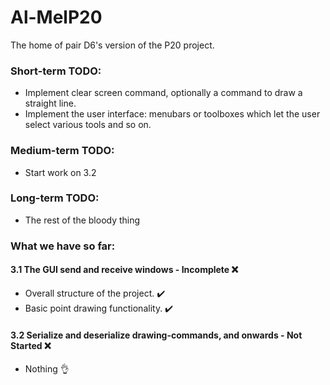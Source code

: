 # Al-MelP20
The home of pair D6's version of the P20 project.
### Short-term TODO:
- Implement clear screen command, optionally a command to draw a straight line.
- Implement the user interface: menubars or toolboxes which let the user select various tools and so on.
### Medium-term TODO:
- Start work on 3.2
### Long-term TODO:
- The rest of the bloody thing
### What we have so far:
#### 3.1 The GUI send and receive windows - Incomplete ❌
- Overall structure of the project. ✔️
- Basic point drawing functionality. ✔️
#### 3.2 Serialize and deserialize drawing-commands, and onwards - Not Started ❌
- Nothing 👌
